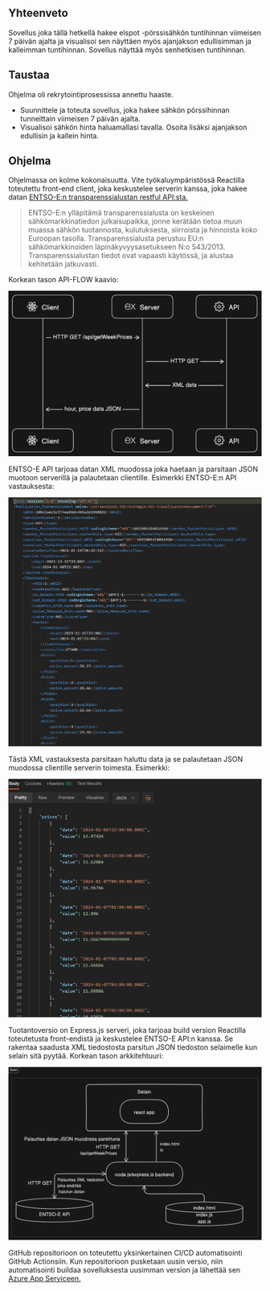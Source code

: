 ## Yhteenveto
Sovellus joka tällä hetkellä hakee elspot -pörssisähkön tuntihinnan viimeisen 7 päivän ajalta ja visualisoi sen näyttäen myös ajanjakson edullisimman ja kalleimman tuntihinnan. Sovellus näyttää myös senhetkisen tuntihinnan.

## Taustaa
Ohjelma oli rekrytointiprosessissa annettu haaste.

- Suunnittele ja toteuta sovellus, joka hakee sähkön pörssihinnan tunneittain viimeisen 7 päivän ajalta.
- Visualisoi sähkön hinta haluamallasi tavalla. Osoita lisäksi ajanjakson edullisin ja kallein hinta.

## Ohjelma
Ohjelmassa on kolme kokonaisuutta. Vite työkaluympäristössä Reactilla toteutettu front-end client, joka keskustelee serverin kanssa, joka hakee datan <a href="https://transparency.entsoe.eu/content/static_content/Static%20content/web%20api/Guide.html">ENTSO-E:n transparenssialustan restful API:sta.</a>

> ENTSO-E:n ylläpitämä transparenssialusta on keskeinen sähkömarkkinatiedon julkaisupaikka, jonne kerätään tietoa muun muassa sähkön tuotannosta, kulutuksesta, siirroista ja hinnoista koko Euroopan tasolla. Transparenssialusta perustuu EU:n sähkömarkkinoiden läpinäkyvyysasetukseen N:o 543/2013. Transparenssialustan tiedot ovat vapaasti käytössä, ja alustaa kehitetään jatkuvasti. 

Korkean tason API-FLOW kaavio:

![API flow](./img/api-flow.png)

ENTSO-E API tarjoaa datan XML muodossa joka haetaan ja parsitaan JSON muotoon serverillä ja palautetaan clientille. Esimerkki ENTSO-E:n API vastauksesta:

![Alt text](./img/XML-ENTSO-E.png)

Tästä XML vastauksesta parsitaan haluttu data ja se palautetaan JSON muodossa clientille serverin toimesta. Esimerkki:

![Alt text](./img/JSON.png)


Tuotantoversio on Express.js serveri, joka tarjoaa build version Reactilla toteutetusta front-endistä ja keskustelee ENTSO-E API:n kanssa. Se rakentaa saadusta XML tiedostosta parsitun JSON tiedoston selaimelle kun selain sitä pyytää. Korkean tason arkkitehtuuri:

![Build](./img/build-export-1-13-2024-1_17_10-PM.png)

GitHub repositorioon on toteutettu yksinkertainen CI/CD automatisointi GitHub Actionsiin. Kun repositorioon pusketaan uusin versio, niin automatisointi buildaa sovelluksesta uusimman version ja lähettää sen <a href="https://learn.microsoft.com/en-us/azure/app-service/deploy-github-actions?tabs=applevel"> Azure App Serviceen. </a>